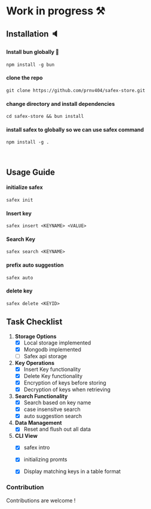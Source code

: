 
# Work in progress ⚒️


## Installation 🔈

#### Install bun globally 🥪

```
npm install -g bun
```

#### clone the repo

```
git clone https://github.com/prnv404/safex-store.git
```

#### change directory and install dependencies
```
cd safex-store && bun install
```

#### install safex to globally so we can use safex command
```
npm install -g .
```
<br>

## Usage Guide 

#### initialize safex
```
safex init
```

#### Insert key 

```
safex insert <KEYNAME> <VALUE>
```

#### Search Key 

```
safex search <KEYNAME>
```

####  prefix auto suggestion 
```
safex auto 
```
#### delete key 
```
safex delete <KEYID>
```

## Task Checklist

1. **Storage Options**
    - [x] Local storage implemented
    - [x] Mongodb implemented 
    - [ ] Safex api storage

2. **Key Operations**
    - [x] Insert Key functionality
    - [x] Delete Key functionality
    - [x] Encryption of keys before storing
    - [x] Decryption of keys when retrieving

3. **Search Functionality**
    - [x] Search based on key name
    - [x] case insensitve search
    - [x] auto suggestion search

4. **Data Management**
    - [x] Reset and flush out all data 

5. **CLI View**
    - [x] safex intro
    - [x] initializing promts
    - [x] Display matching keys in a table format


### Contribution
 Contributions are welcome !

